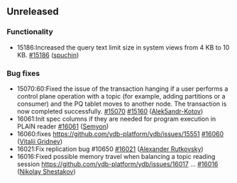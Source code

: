 ## Unreleased

### Functionality
* 15186:Increased the query text limit size in system views from 4 KB to 10 KB. [#15186](https://github.com/ydb-platform/ydb/pull/15186) ([spuchin](https://github.com/spuchin))

### Bug fixes
* 15070:60:Fixed the issue of the transaction hanging if a user performs a control plane operation with a topic (for example, adding partitions or a consumer) and the PQ tablet moves to another node. The transaction is now completed successfully. [#15070](https://github.com/ydb-platform/ydb/issues/15070) [#15160](https://github.com/ydb-platform/ydb/pull/15160) ([Alek5andr-Kotov](https://github.com/Alek5andr-Kotov))
* 16061:Init spec columns if they are needed for program execution in PLAIN reader [#16061](https://github.com/ydb-platform/ydb/pull/16061) ([Semyon](https://github.com/swalrus1))
* 16060:fixes https://github.com/ydb-platform/ydb/issues/15551 [#16060](https://github.com/ydb-platform/ydb/pull/16060) ([Vitalii Gridnev](https://github.com/gridnevvvit))
* 16021:Fix replication bug #10650 [#16021](https://github.com/ydb-platform/ydb/pull/16021) ([Alexander Rutkovsky](https://github.com/alexvru))
* 16016:Fixed possible memory travel when balancing a topic reading session
https://github.com/ydb-platform/ydb/issues/16017
... [#16016](https://github.com/ydb-platform/ydb/pull/16016) ([Nikolay Shestakov](https://github.com/nshestakov))

